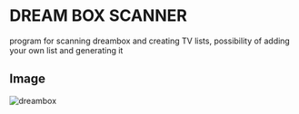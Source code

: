 # DREAM BOX SCANNER

program for scanning dreambox and creating TV lists, possibility of adding your
own list and generating it

## Image
![dreambox](https://images92.fotosik.pl/706/b06cd1074639b59dgen.png)



